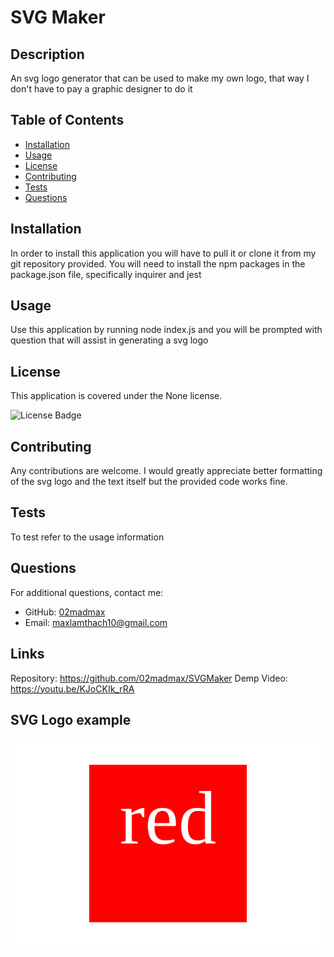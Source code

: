 # SVG Maker

## Description

An svg logo generator that can be used to make my own logo, that way I don't have to pay a graphic designer to do it

## Table of Contents

- [Installation](#installation)
- [Usage](#usage)
- [License](#license)
- [Contributing](#contributing)
- [Tests](#tests)
- [Questions](#questions)

## Installation

In order to install this application you will have to pull it or clone it from my git repository provided. You will need to install the npm packages in the package.json file, specifically inquirer and jest

## Usage

Use this application by running node index.js and you will be prompted with question that will assist in generating a svg logo

## License

This application is covered under the None license.

![License Badge](https://img.shields.io/badge/license-None-brightgreen)

## Contributing

Any contributions are welcome. I would greatly appreciate better formatting of the svg logo and the text itself but the provided code works fine.

## Tests

To test refer to the usage information

## Questions

For additional questions, contact me:
- GitHub: [02madmax](https://github.com/02madmax)
- Email: maxlamthach10@gmail.com

## Links
Repository: https://github.com/02madmax/SVGMaker
Demp Video: https://youtu.be/KJoCKIk_rRA

## SVG Logo example
![Alt text](Assets/logo.svg)